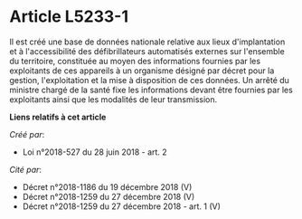 # Article L5233-1

Il est créé une base de données nationale relative aux lieux d'implantation et à l'accessibilité des défibrillateurs
automatisés externes sur l'ensemble du territoire, constituée au moyen des informations fournies par les exploitants de ces
appareils à un organisme désigné par décret pour la gestion, l'exploitation et la mise à disposition de ces données. Un
arrêté du ministre chargé de la santé fixe les informations devant être fournies par les exploitants ainsi que les modalités
de leur transmission.

**Liens relatifs à cet article**

_Créé par_:

  - Loi n°2018-527 du 28 juin 2018 - art. 2

_Cité par_:

  - Décret n°2018-1186 du 19 décembre 2018 (V)
  - Décret n°2018-1259 du 27 décembre 2018 (V)
  - Décret n°2018-1259 du 27 décembre 2018 - art. 1 (V)
